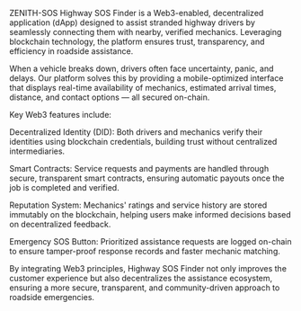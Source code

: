 ZENITH-SOS 
Highway SOS Finder is a Web3-enabled, decentralized application (dApp) designed to assist stranded highway drivers by seamlessly connecting them with nearby, verified mechanics. Leveraging blockchain technology, the platform ensures trust, transparency, and efficiency in roadside assistance.

When a vehicle breaks down, drivers often face uncertainty, panic, and delays. Our platform solves this by providing a mobile-optimized interface that displays real-time availability of mechanics, estimated arrival times, distance, and contact options — all secured on-chain.

Key Web3 features include:

Decentralized Identity (DID): Both drivers and mechanics verify their identities using blockchain credentials, building trust without centralized intermediaries.

Smart Contracts: Service requests and payments are handled through secure, transparent smart contracts, ensuring automatic payouts once the job is completed and verified.

Reputation System: Mechanics' ratings and service history are stored immutably on the blockchain, helping users make informed decisions based on decentralized feedback.

Emergency SOS Button: Prioritized assistance requests are logged on-chain to ensure tamper-proof response records and faster mechanic matching.

By integrating Web3 principles, Highway SOS Finder not only improves the customer experience but also decentralizes the assistance ecosystem, ensuring a more secure, transparent, and community-driven approach to roadside emergencies.

